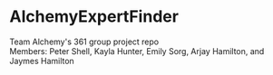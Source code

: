 # AlchemyExpertFinder
Team Alchemy's 361 group project repo  
Members: Peter Shell, Kayla Hunter, Emily Sorg, Arjay Hamilton, and Jaymes Hamilton
